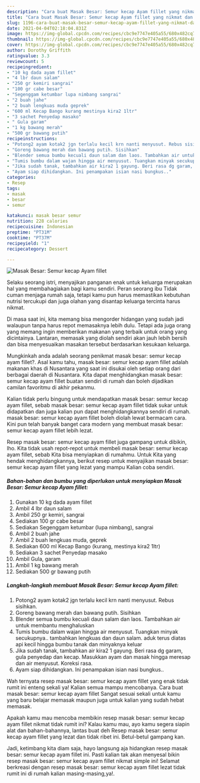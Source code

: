 ```yaml
---
description: "Cara buat Masak Besar: Semur kecap Ayam fillet yang nikmat dan Mudah Dibuat"
title: "Cara buat Masak Besar: Semur kecap Ayam fillet yang nikmat dan Mudah Dibuat"
slug: 1196-cara-buat-masak-besar-semur-kecap-ayam-fillet-yang-nikmat-dan-mudah-dibuat
date: 2021-04-04T02:18:04.831Z
image: https://img-global.cpcdn.com/recipes/cbc9e7747e405a55/680x482cq70/masak-besar-semur-kecap-ayam-fillet-foto-resep-utama.jpg
thumbnail: https://img-global.cpcdn.com/recipes/cbc9e7747e405a55/680x482cq70/masak-besar-semur-kecap-ayam-fillet-foto-resep-utama.jpg
cover: https://img-global.cpcdn.com/recipes/cbc9e7747e405a55/680x482cq70/masak-besar-semur-kecap-ayam-fillet-foto-resep-utama.jpg
author: Dorothy Griffith
ratingvalue: 3.3
reviewcount: 5
recipeingredient:
- "10 kg dada ayam fillet"
- "4 lbr daun salam"
- "250 gr kemiri sangrai"
- "100 gr cabe besar"
- "Segenggam ketumbar lupa nimbang sangrai"
- "2 buah jahe"
- "2 buah lengkuas muda geprek"
- "600 ml Kecap Bango kurang mestinya kira2 1ltr"
- "3 sachet Penyedap masako"
- " Gula garam"
- "1 kg bawang merah"
- "500 gr bawang putih"
recipeinstructions:
- "Potong2 ayam kotak2 jgn terlalu kecil krn nanti menyusut. Rebus sisihkan."
- "Goreng bawang merah dan bawang putih. Sisihkan"
- "Blender semua bumbu kecuali daun salam dan laos. Tambahkan air untuk membantu menghaluskan"
- "Tumis bumbu dalam wajan hingga air menyusut. Tuangkan minyak secukupnya.. tambahkan lengkuas dan daun salam. aduk terus diatas api kecil hingga bumbu tanak dan minyaknya keluar"
- "Jika sudah tanak, tambahkan air kira2 1 gayung. Beri rasa dg garam, gula penyedap dan kecap. Masukkan ayam dan masak hingga meresap dan air menyusut. Koreksi rasa."
- "Ayam siap dihidangkan. Ini penampakan isian nasi bungkus.."
categories:
- Resep
tags:
- masak
- besar
- semur

katakunci: masak besar semur 
nutrition: 228 calories
recipecuisine: Indonesian
preptime: "PT31M"
cooktime: "PT37M"
recipeyield: "1"
recipecategory: Dessert

---
```



![Masak Besar: Semur kecap Ayam fillet](https://img-global.cpcdn.com/recipes/cbc9e7747e405a55/680x482cq70/masak-besar-semur-kecap-ayam-fillet-foto-resep-utama.jpg)

Selaku seorang istri, menyajikan panganan enak untuk keluarga merupakan hal yang membahagiakan bagi kamu sendiri. Peran seorang ibu Tidak cuman menjaga rumah saja, tetapi kamu pun harus memastikan kebutuhan nutrisi tercukupi dan juga olahan yang disantap keluarga tercinta harus nikmat.

Di masa  saat ini, kita memang bisa mengorder hidangan yang sudah jadi walaupun tanpa harus repot memasaknya lebih dulu. Tetapi ada juga orang yang memang ingin memberikan makanan yang terbaik untuk orang yang dicintainya. Lantaran, memasak yang diolah sendiri akan jauh lebih bersih dan bisa menyesuaikan masakan tersebut berdasarkan kesukaan keluarga. 



Mungkinkah anda adalah seorang penikmat masak besar: semur kecap ayam fillet?. Asal kamu tahu, masak besar: semur kecap ayam fillet adalah makanan khas di Nusantara yang saat ini disukai oleh setiap orang dari berbagai daerah di Nusantara. Kita dapat menghidangkan masak besar: semur kecap ayam fillet buatan sendiri di rumah dan boleh dijadikan camilan favoritmu di akhir pekanmu.

Kalian tidak perlu bingung untuk mendapatkan masak besar: semur kecap ayam fillet, sebab masak besar: semur kecap ayam fillet tidak sukar untuk didapatkan dan juga kalian pun dapat menghidangkannya sendiri di rumah. masak besar: semur kecap ayam fillet boleh diolah lewat bermacam cara. Kini pun telah banyak banget cara modern yang membuat masak besar: semur kecap ayam fillet lebih lezat.

Resep masak besar: semur kecap ayam fillet juga gampang untuk dibikin, lho. Kita tidak usah repot-repot untuk membeli masak besar: semur kecap ayam fillet, sebab Kita bisa menyiapkan di rumahmu. Untuk Kita yang hendak menghidangkannya, berikut resep untuk menyajikan masak besar: semur kecap ayam fillet yang lezat yang mampu Kalian coba sendiri.

<!--inarticleads1-->

##### Bahan-bahan dan bumbu yang diperlukan untuk menyiapkan Masak Besar: Semur kecap Ayam fillet:

1. Gunakan 10 kg dada ayam fillet
1. Ambil 4 lbr daun salam
1. Ambil 250 gr kemiri, sangrai
1. Sediakan 100 gr cabe besar
1. Sediakan Segenggam ketumbar (lupa nimbang), sangrai
1. Ambil 2 buah jahe
1. Ambil 2 buah lengkuas muda, geprek
1. Sediakan 600 ml Kecap Bango (kurang, mestinya kira2 1ltr)
1. Sediakan 3 sachet Penyedap masako
1. Ambil  Gula, garam
1. Ambil 1 kg bawang merah
1. Sediakan 500 gr bawang putih




<!--inarticleads2-->

##### Langkah-langkah membuat Masak Besar: Semur kecap Ayam fillet:

1. Potong2 ayam kotak2 jgn terlalu kecil krn nanti menyusut. Rebus sisihkan.
1. Goreng bawang merah dan bawang putih. Sisihkan
1. Blender semua bumbu kecuali daun salam dan laos. Tambahkan air untuk membantu menghaluskan
1. Tumis bumbu dalam wajan hingga air menyusut. Tuangkan minyak secukupnya.. tambahkan lengkuas dan daun salam. aduk terus diatas api kecil hingga bumbu tanak dan minyaknya keluar
1. Jika sudah tanak, tambahkan air kira2 1 gayung. Beri rasa dg garam, gula penyedap dan kecap. Masukkan ayam dan masak hingga meresap dan air menyusut. Koreksi rasa.
1. Ayam siap dihidangkan. Ini penampakan isian nasi bungkus..




Wah ternyata resep masak besar: semur kecap ayam fillet yang enak tidak rumit ini enteng sekali ya! Kalian semua mampu mencobanya. Cara buat masak besar: semur kecap ayam fillet Sangat sesuai sekali untuk kamu yang baru belajar memasak maupun juga untuk kalian yang sudah hebat memasak.

Apakah kamu mau mencoba membikin resep masak besar: semur kecap ayam fillet nikmat tidak rumit ini? Kalau kamu mau, ayo kamu segera siapin alat dan bahan-bahannya, lantas buat deh Resep masak besar: semur kecap ayam fillet yang lezat dan tidak ribet ini. Betul-betul gampang kan. 

Jadi, ketimbang kita diam saja, hayo langsung aja hidangkan resep masak besar: semur kecap ayam fillet ini. Pasti kalian tak akan menyesal bikin resep masak besar: semur kecap ayam fillet nikmat simple ini! Selamat berkreasi dengan resep masak besar: semur kecap ayam fillet lezat tidak rumit ini di rumah kalian masing-masing,ya!.

